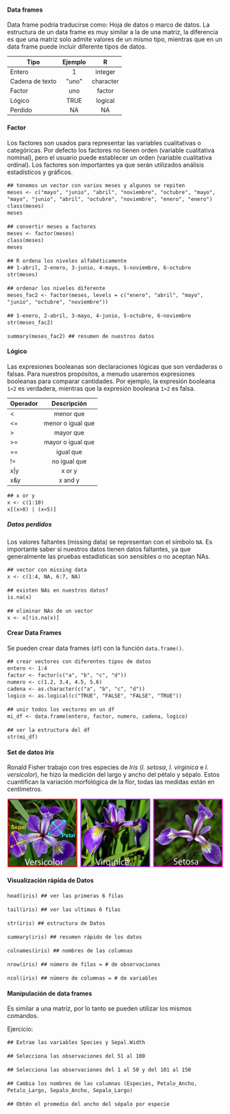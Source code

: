 #### Data frames

Data frame podría traducirse como: Hoja de datos o marco de datos. La estructura de un data frame es muy similar a la de una matriz, la diferencia es que una matriz solo admite valores de un mismo tipo, mientras que en un data frame puede incluir diferente tipos de datos.

|   Tipo          |   Ejemplo   |     R     |
|-----------------|:-----------:|:---------:|
|Entero           |      1      |  integer  |
|Cadena de texto  |    "uno"    | character |
|Factor           |     uno     | factor    |
|Lógico           |    TRUE     | logical   |
|Perdido          |     NA      | NA        |

#### Factor
Los factores son usados para representar las variables cualitativas o categóricas. Por defecto los factores no tienen orden (variable cualitativa nominal), pero el usuario puede establecer un orden (variable cualitativa ordinal). Los factores son importantes ya que serán utilizados análisis estadísticos y gráficos.

```
## tenemos un vector con varios meses y algunos se repiten
meses <- c("mayo", "junio", "abril", "noviembre", "octubre", "mayo", "mayo", "junio", "abril", "octubre", "noviembre", "enero", "enero")
class(meses)
meses

## convertir meses a factores
meses <- factor(meses)
class(meses)
meses

## R ordena los niveles alfabéticamente
## 1-abril, 2-enero, 3-junio, 4-mayo, 5-noviembre, 6-octubre
str(meses)

## ordenar los niveles diferente
meses_fac2 <- factor(meses, levels = c("enero", "abril", "mayo", "junio", "octubre", "noviembre"))

## 1-enero, 2-abril, 3-mayo, 4-junio, 5-octubre, 6-noviembre
str(meses_fac2)

summary(meses_fac2) ## resumen de nuestros datos
```

#### Lógico
Las expresiones booleanas son declaraciones lógicas que son verdaderas o falsas. Para nuestros propósitos, a menudo usaremos expresiones booleanas para comparar cantidades. Por ejemplo, la expresión booleana `1<2` es verdadera, mientras que la expresión booleana `1>2` es falsa.

| Operador  |   Descripción            |
|-----------|:------------------------:|
|<          |menor que                 |
|<=         |menor o igual que         |
|>          |mayor que                 |
|>=         |mayor o igual que         |
|==         |igual que                 |
|!=         |no igual que              |
| x&#124;y  |x or y                    |
|x&y        |x and y                   |

```
## x or y
x <- c(1:10)
x[(x>8) | (x<5)]
```

##### Datos perdidos
Los valores faltantes (missing data) se representan con el símbolo `NA`. Es importante saber si nuestros datos tienen datos faltantes, ya que generalmente las pruebas estadísticas son sensibles o no aceptan NAs.

```
## vector con missing data
x <- c(1:4, NA, 6:7, NA)

## existen NAs en nuestros datos?
is.na(x)

## eliminar NAs de un vector
x <- x[!is.na(x)]
```

#### Crear Data Frames
Se pueden crear data frames (`df`) con la función `data.frame()`.
```
## crear vectores con diferentes tipos de datos
entero <- 1:4
factor <- factor(c("a", "b", "c", "d"))
numero <- c(1.2, 3.4, 4.5, 5.6)
cadena <- as.character(c("a", "b", "c", "d"))
logico <- as.logical(c("TRUE", "FALSE", "FALSE", "TRUE"))

## unir todos los vectores en un df
mi_df <- data.frame(entero, factor, numero, cadena, logico)

## ver la estructura del df
str(mi_df)
```
#### Set de datos *Iris*
Ronald Fisher trabajo con tres especies de *Iris* (*I. setosa*, *I. virginica* e *I. versicolor*), he hizo la medición del largo y ancho del pétalo y sépalo. Estos cuantifican la variación morfológica de la flor, todas las medidas están en centímetros.

<p align="center">
<img src="iris.png" width="600">
</p>
<p align="center">
</p>

#### Visualización rápida de Datos
```
head(iris) ## ver las primeras 6 filas

tail(iris) ## ver las ultimas 6 filas

str(iris) ## estructura de Datos

summary(iris) ## resumen rápido de los datos

colnames(iris) ## nombres de las columnas

nrow(iris) ## número de filas = # de observaciones

ncol(iris) ## número de columnas = # de variables
```

#### Manipulación de data frames
Es similar a una matriz, por lo tanto se pueden utilizar los mismos comandos.

Ejercicio:
```
## Extrae las variables Species y Sepal.Width

## Selecciona las observaciones del 51 al 100

## Selecciona las observaciones del 1 al 50 y del 101 al 150

## Cambia los nombres de las columnas (Especies, Petalo_Ancho, Petalo_Largo, Sepalo_Ancho, Sepalo_Largo)

## Obtén el promedio del ancho del sépalo por especie
```
